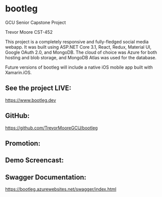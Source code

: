 # bootleg
GCU Senior Capstone Project

Trevor Moore
CST-452

This project is a completely responsive and fully-fledged social media webapp.
It was built using ASP.NET Core 3.1, React, Redux, Material UI, Google OAuth 2.0, and MongoDB.
The cloud of choice was Azure for both hosting and blob storage, and MongoDB Atlas was used for the database.

Future versions of bootleg will include a native iOS mobile app built with Xamarin.iOS.

## See the project LIVE:
https://www.bootleg.dev

## GitHub:
https://github.com/TrevorMooreGCU/bootleg

## Promotion:


## Demo Screencast:


## Swagger Documentation:
https://bootleg.azurewebsites.net/swagger/index.html
